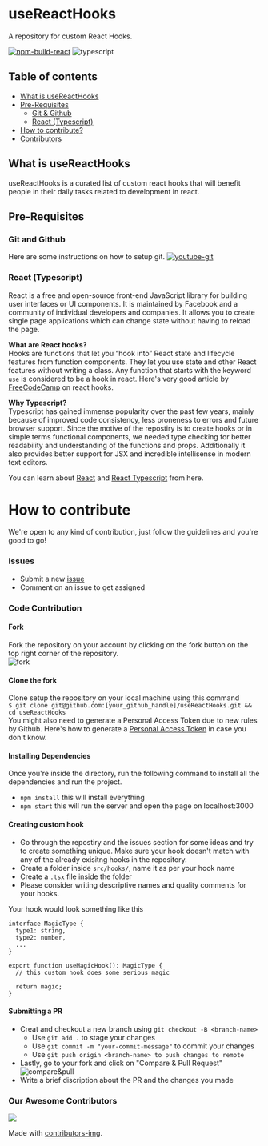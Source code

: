 # useReactHooks

A repository for custom React Hooks.

[![npm-build-react](https://img.shields.io/badge/React-20232A?style=for-the-badge&logo=react&logoColor=61DAFB)](https://reactjs.org)
![typescript](https://img.shields.io/badge/TypeScript-007ACC?style=for-the-badge&logo=typescript&logoColor=white)

## Table of contents

- [What is useReactHooks](#what-is-useReactHooks)
- [Pre-Requisites](#pre-requisites)
  - [Git & Github](#git-and-github)
  - [React (Typescript)](#react-typescript)
- [How to contribute?](#how-to-contribute)
- [Contributors](#contributors)

## What is useReactHooks

useReactHooks is a curated list of custom react hooks that will benefit people in their daily tasks related to development in react.

## Pre-Requisites

### Git and Github

Here are some instructions on how to setup git. [![youtube-git](https://img.shields.io/badge/-Youtube-red?style=plastic&logo=youtube)](https://www.youtube.com/watch?v=uaeKhfhYE0U)

### React (Typescript)

React is a free and open-source front-end JavaScript library for building user interfaces or UI components. It is maintained by Facebook and a community of individual developers and companies. It allows you to create single page applications which can change state without having to reload the page.

<b>What are React hooks?</b><br />
Hooks are functions that let you “hook into” React state and lifecycle features from function components. They let you use state and other React features without writing a class. Any function that starts with the keyword `use` is considered to be a hook in react. Here's very good article by [FreeCodeCamp](https://www.freecodecamp.org/news/beginners-guide-to-using-react-hooks/) on react hooks.

<b>Why Typescript?</b><br />
Typescript has gained immense popularity over the past few years, mainly because of improved code consistency, less proneness to errors and future browser support. Since the motive of the repostiry is to create hooks or in simple terms functional components, we needed type checking for better readability and understanding of the functions and props. Additionally it also provides better support for JSX and incredible intellisense in modern text editors.

You can learn about [React](https://reactjs.org/) and [React Typescript](https://www.typescriptlang.org/docs/handbook/react.html) from here.

# How to contribute

We're open to any kind of contribution, just follow the guidelines and you're good to go!

### Issues

- Submit a new [issue](https://github.com/1ezio/ietians-diary/issues/new/choose)
- Comment on an issue to get assigned

### Code Contribution

#### Fork

Fork the repository on your account by clicking on the fork button on the top right corner of the repository.<br />
![fork](https://user-images.githubusercontent.com/55744578/136408259-1fe32569-0853-4d17-b0d5-ec5a7c4425bd.jpg)

#### Clone the fork

Clone setup the repository on your local machine using this command <br />
`$ git clone git@github.com:[your_github_handle]/useReactHooks.git && cd useReactHooks`
<br />
You might also need to generate a Personal Access Token due to new rules by Github.
Here's how to generate a [Personal Access Token](https://docs.github.com/en/authentication/keeping-your-account-and-data-secure/creating-a-personal-access-token) in case you don't know.

#### Installing Dependencies

Once you're inside the directory, run the following command to install all the dependencies and run the project.<br />

- `npm install` this will install everything <br />
- `npm start` this will run the server and open the page on localhost:3000

#### Creating custom hook

- Go through the repostiry and the issues section for some ideas and try to create something unique. Make sure your hook doesn't match with any of the already exisitng hooks in the repository.
- Create a folder inside `src/hooks/`, name it as per your hook name
- Create a `.tsx` file inside the folder
- Please consider writing descriptive names and quality comments for your hooks.

Your hook would look something like this

```
interface MagicType {
  type1: string,
  type2: number,
  ...
}

export function useMagicHook(): MagicType {
  // this custom hook does some serious magic

  return magic;
}

```

#### Submitting a PR

- Creat and checkout a new branch using `git checkout -B <branch-name>`
  - Use `git add .` to stage your changes
  - Use `git commit -m "your-commit-message"` to commit your changes
  - Use `git push origin <branch-name> to push changes to remote`
- Lastly, go to your fork and click on "Compare & Pull Request"
  ![compare&pull](https://user-images.githubusercontent.com/43697446/134040805-c114ccf9-aa14-427e-b01f-8dcb2f58ef94.png)
- Write a brief discription about the PR and the changes you made

### Our Awesome Contributors

<a href="https://github.com/Anuragtech02/useReactHooks/graphs/contributors">
  <img src="https://contrib.rocks/image?repo=Anuragtech02/useReactHooks" />
</a>

Made with [contributors-img](https://contrib.rocks).
